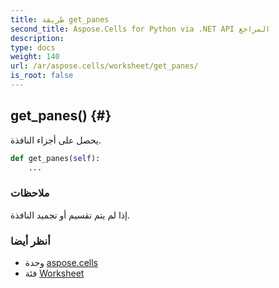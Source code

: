 ```yaml
---
title: طريقة get_panes
second_title: Aspose.Cells for Python via .NET API المراجع
description:
type: docs
weight: 140
url: /ar/aspose.cells/worksheet/get_panes/
is_root: false
---
```

##  get_panes() {#}
يحصل على أجزاء النافذة.



```python
def get_panes(self):
    ...
```


###  ملاحظات

إذا لم يتم تقسيم أو تجميد النافذة.


###  أنظر أيضا

* وحدة [aspose.cells](../../)
* فئة [Worksheet](/cells/python-net/ar/aspose.cells/worksheet)
